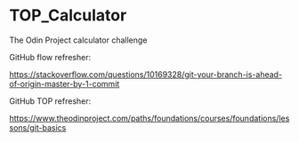 # TOP_Calculator
The Odin Project calculator challenge 


GitHub flow refresher:

https://stackoverflow.com/questions/10169328/git-your-branch-is-ahead-of-origin-master-by-1-commit

GitHub TOP refresher:

https://www.theodinproject.com/paths/foundations/courses/foundations/lessons/git-basics
